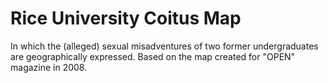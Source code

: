 # Rice University Coitus Map
In which the (alleged) sexual misadventures of two former undergraduates are geographically expressed. Based on the map created for "OPEN" magazine in 2008.
